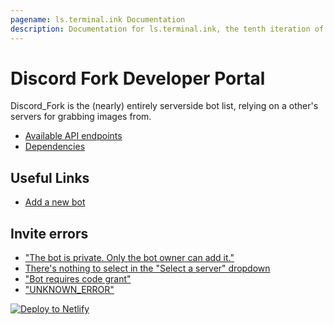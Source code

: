 ```yaml
---
pagename: ls.terminal.ink Documentation
description: Documentation for ls.terminal.ink, the tenth iteration of the open source bot list for Discord.
---
```



# Discord Fork Developer Portal
Discord_Fork is the (nearly) entirely serverside bot list, relying on a other's servers for grabbing images from.

- [Available API endpoints](/ls10/api-reference)
- [Dependencies](https://github.com/Terminal/Discord_Fork/network/dependencies)

## Useful Links
- [Add a new bot](https://ls.terminal.ink/bots/add)

## Invite errors
- ["The bot is private. Only the bot owner can add it."](/ls10/bot-private-error)
- [There's nothing to select in the "Select a server" dropdown](/ls10/bot-no-servers)
- ["Bot requires code grant"](/ls10/bot-requires-code-grant)
- ["UNKNOWN_ERROR"](/ls10/bot-unknown-error)

[![Deploy to Netlify](https://www.netlify.com/img/deploy/button.svg)](https://app.netlify.com/start/deploy?repository=https://github.com/Terminal/Discord_Fork)

